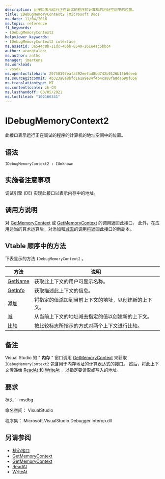 ```yaml
---
description: 此接口表示运行正在调试的程序的计算机的地址空间中的位置。
title: IDebugMemoryContext2 |Microsoft Docs
ms.date: 11/04/2016
ms.topic: reference
f1_keywords:
- IDebugMemoryContext2
helpviewer_keywords:
- IDebugMemoryContext2 interface
ms.assetid: 3a544c8b-11dc-46bb-8549-261e4ac5bbc4
author: acangialosi
ms.author: anthc
manager: jmartens
ms.workload:
- vssdk
ms.openlocfilehash: 20750397eafa392ee7ad8bd742b0126b1fb9deeb
ms.sourcegitcommit: 4b323a8a8bfd1a1a9e84f4b4ca88fa8da690f656
ms.translationtype: MT
ms.contentlocale: zh-CN
ms.lasthandoff: 03/05/2021
ms.locfileid: "102166341"
---
```

# <a name="idebugmemorycontext2"></a>IDebugMemoryContext2
此接口表示运行正在调试的程序的计算机的地址空间中的位置。

## <a name="syntax"></a>语法

```
IDebugMemoryContext2 : IUnknown
```

## <a name="notes-for-implementers"></a>实施者注意事项
 调试引擎 (DE) 实现此接口以表示内存中的地址。

## <a name="notes-for-callers"></a>调用方说明
 对 [GetMemoryContext](../../../extensibility/debugger/reference/idebugproperty2-getmemorycontext.md) 或 [GetMemoryContext](../../../extensibility/debugger/reference/idebugreference2-getmemorycontext.md) 的调用返回此接口。 此外，在应用适当的算术运算后，对添加和[减去](../../../extensibility/debugger/reference/idebugmemorycontext2-subtract.md)的调用[将](../../../extensibility/debugger/reference/idebugmemorycontext2-add.md)返回此接口的新副本。

## <a name="methods-in-vtable-order"></a>Vtable 顺序中的方法
 下表显示的方法 `IDebugMemoryContext2` 。

|方法|说明|
|------------|-----------------|
|[GetName](../../../extensibility/debugger/reference/idebugmemorycontext2-getname.md)|获取此上下文的用户可显示名称。|
|[GetInfo](../../../extensibility/debugger/reference/idebugmemorycontext2-getinfo.md)|获取描述此上下文的信息。|
|[添加](../../../extensibility/debugger/reference/idebugmemorycontext2-add.md)|将指定的值添加到当前上下文的地址，以创建新的上下文。|
|[减](../../../extensibility/debugger/reference/idebugmemorycontext2-subtract.md)|从当前上下文的地址减去指定的值以创建新的上下文。|
|[比较](../../../extensibility/debugger/reference/idebugmemorycontext2-compare.md)|按比较标志所指示的方式对两个上下文进行比较。|

## <a name="remarks"></a>备注
 Visual Studio 的 " **内存** " 窗口调用 [GetMemoryContext](../../../extensibility/debugger/reference/idebugproperty2-getmemorycontext.md) 来获取 `IDebugMemoryContext2` 包含用于内存地址的计算表达式的接口。 然后，将此上下文传递给 [ReadAt](../../../extensibility/debugger/reference/idebugmemorybytes2-readat.md) 和 [WriteAt](../../../extensibility/debugger/reference/idebugmemorybytes2-writeat.md) ，以指定要读取或写入的地址。

## <a name="requirements"></a>要求
 标头： msdbg

 命名空间： VisualStudio

 程序集： Microsoft.VisualStudio.Debugger.Interop.dll

## <a name="see-also"></a>另请参阅
- [核心接口](../../../extensibility/debugger/reference/core-interfaces.md)
- [GetMemoryContext](../../../extensibility/debugger/reference/idebugproperty2-getmemorycontext.md)
- [GetMemoryContext](../../../extensibility/debugger/reference/idebugreference2-getmemorycontext.md)
- [ReadAt](../../../extensibility/debugger/reference/idebugmemorybytes2-readat.md)
- [WriteAt](../../../extensibility/debugger/reference/idebugmemorybytes2-writeat.md)
